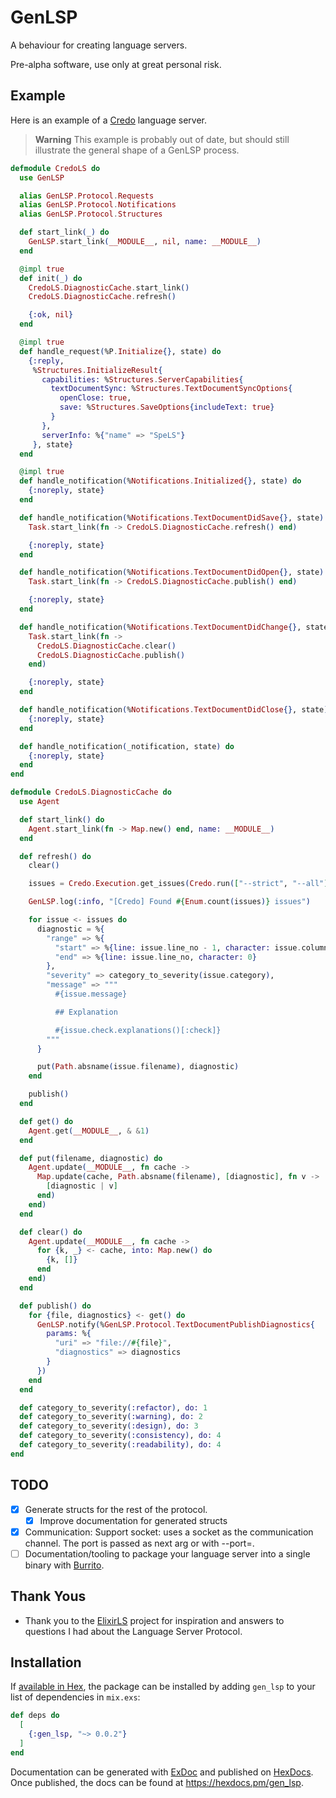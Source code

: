 # GenLSP

A behaviour for creating language servers.

Pre-alpha software, use only at great personal risk.

## Example

Here is an example of a [Credo](github.com/rrrene/credo) language server.

> **Warning**
> This example is probably out of date, but should still illustrate the general shape of a GenLSP process.

```elixir
defmodule CredoLS do
  use GenLSP

  alias GenLSP.Protocol.Requests
  alias GenLSP.Protocol.Notifications
  alias GenLSP.Protocol.Structures

  def start_link(_) do
    GenLSP.start_link(__MODULE__, nil, name: __MODULE__)
  end

  @impl true
  def init(_) do
    CredoLS.DiagnosticCache.start_link()
    CredoLS.DiagnosticCache.refresh()

    {:ok, nil}
  end

  @impl true
  def handle_request(%P.Initialize{}, state) do
    {:reply,
     %Structures.InitializeResult{
       capabilities: %Structures.ServerCapabilities{
         textDocumentSync: %Structures.TextDocumentSyncOptions{
           openClose: true,
           save: %Structures.SaveOptions{includeText: true}
         }
       },
       serverInfo: %{"name" => "SpeLS"}
     }, state}
  end

  @impl true
  def handle_notification(%Notifications.Initialized{}, state) do
    {:noreply, state}
  end

  def handle_notification(%Notifications.TextDocumentDidSave{}, state) do
    Task.start_link(fn -> CredoLS.DiagnosticCache.refresh() end)

    {:noreply, state}
  end

  def handle_notification(%Notifications.TextDocumentDidOpen{}, state) do
    Task.start_link(fn -> CredoLS.DiagnosticCache.publish() end)

    {:noreply, state}
  end

  def handle_notification(%Notifications.TextDocumentDidChange{}, state) do
    Task.start_link(fn ->
      CredoLS.DiagnosticCache.clear()
      CredoLS.DiagnosticCache.publish()
    end)

    {:noreply, state}
  end

  def handle_notification(%Notifications.TextDocumentDidClose{}, state) do
    {:noreply, state}
  end

  def handle_notification(_notification, state) do
    {:noreply, state}
  end
end

defmodule CredoLS.DiagnosticCache do
  use Agent

  def start_link() do
    Agent.start_link(fn -> Map.new() end, name: __MODULE__)
  end

  def refresh() do
    clear()

    issues = Credo.Execution.get_issues(Credo.run(["--strict", "--all"]))

    GenLSP.log(:info, "[Credo] Found #{Enum.count(issues)} issues")

    for issue <- issues do
      diagnostic = %{
        "range" => %{
          "start" => %{line: issue.line_no - 1, character: issue.column || 0},
          "end" => %{line: issue.line_no, character: 0}
        },
        "severity" => category_to_severity(issue.category),
        "message" => """
          #{issue.message}

          ## Explanation

          #{issue.check.explanations()[:check]}
        """
      }

      put(Path.absname(issue.filename), diagnostic)
    end

    publish()
  end

  def get() do
    Agent.get(__MODULE__, & &1)
  end

  def put(filename, diagnostic) do
    Agent.update(__MODULE__, fn cache ->
      Map.update(cache, Path.absname(filename), [diagnostic], fn v ->
        [diagnostic | v]
      end)
    end)
  end

  def clear() do
    Agent.update(__MODULE__, fn cache ->
      for {k, _} <- cache, into: Map.new() do
        {k, []}
      end
    end)
  end

  def publish() do
    for {file, diagnostics} <- get() do
      GenLSP.notify(%GenLSP.Protocol.TextDocumentPublishDiagnostics{
        params: %{
          "uri" => "file://#{file}",
          "diagnostics" => diagnostics
        }
      })
    end
  end

  def category_to_severity(:refactor), do: 1
  def category_to_severity(:warning), do: 2
  def category_to_severity(:design), do: 3
  def category_to_severity(:consistency), do: 4
  def category_to_severity(:readability), do: 4
end
```

## TODO

- [x] Generate structs for the rest of the protocol.
    - [x] Improve documentation for generated structs
- [x] Communication: Support socket: uses a socket as the communication channel. The port is passed as next arg or with --port=.
- [ ] Documentation/tooling to package your language server into a single binary with [Burrito](https://github.com/burrito-elixir/burrito).

## Thank Yous

- Thank you to the [ElixirLS](github.com/elixir-lsp/elixir-ls) project for inspiration and answers to questions I had about the Language Server Protocol.

## Installation

If [available in Hex](https://hex.pm/docs/publish), the package can be installed by adding `gen_lsp` to your list of dependencies in `mix.exs`:

```elixir
def deps do
  [
    {:gen_lsp, "~> 0.0.2"}
  ]
end
```

Documentation can be generated with [ExDoc](https://github.com/elixir-lang/ex_doc) and published on [HexDocs](https://hexdocs.pm). Once published, the docs can be found at <https://hexdocs.pm/gen_lsp>.
